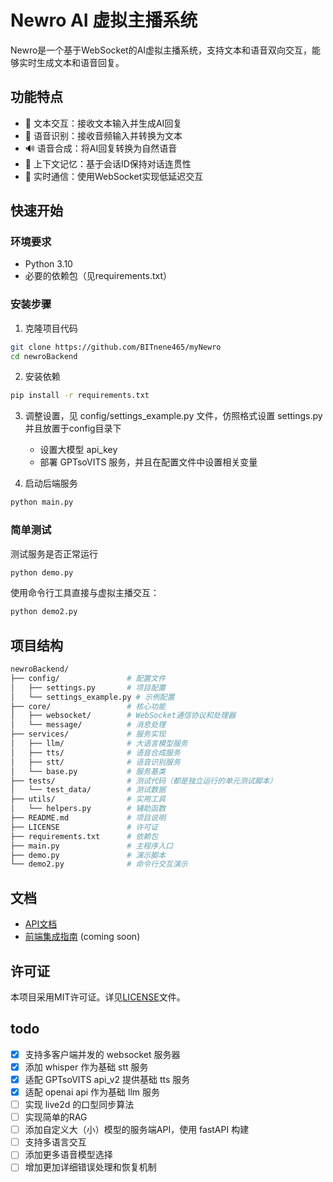 # Newro AI 虚拟主播系统

Newro是一个基于WebSocket的AI虚拟主播系统，支持文本和语音双向交互，能够实时生成文本和语音回复。

## 功能特点

- 💬 文本交互：接收文本输入并生成AI回复
- 🎤 语音识别：接收音频输入并转换为文本
- 🔊 语音合成：将AI回复转换为自然语音
- 🧠 上下文记忆：基于会话ID保持对话连贯性
- 🔄 实时通信：使用WebSocket实现低延迟交互

## 快速开始

### 环境要求

- Python 3.10
- 必要的依赖包（见requirements.txt）

### 安装步骤

1. 克隆项目代码
```bash
git clone https://github.com/BITnene465/myNewro
cd newroBackend
```

2. 安装依赖
```bash
pip install -r requirements.txt
```
3. 调整设置，见 config/settings_example.py 文件，仿照格式设置 settings.py 并且放置于config目录下
   - 设置大模型 api_key
   - 部署 GPTsoVITS 服务，并且在配置文件中设置相关变量

4. 启动后端服务
```bash
python main.py
```

### 简单测试
测试服务是否正常运行
```bash
python demo.py
```

使用命令行工具直接与虚拟主播交互：
```bash
python demo2.py
```

## 项目结构

```bash
newroBackend/
├── config/               # 配置文件
│   ├── settings.py       # 项目配置
│   └── settings_example.py # 示例配置
├── core/                 # 核心功能
│   ├── websocket/        # WebSocket通信协议和处理器
│   └── message/          # 消息处理
├── services/             # 服务实现
│   ├── llm/              # 大语言模型服务
│   ├── tts/              # 语音合成服务
│   ├── stt/              # 语音识别服务
│   └── base.py           # 服务基类
├── tests/                # 测试代码（都是独立运行的单元测试脚本）
│   └── test_data/        # 测试数据
├── utils/                # 实用工具
│   └── helpers.py        # 辅助函数
├── README.md             # 项目说明
├── LICENSE               # 许可证
├── requirements.txt      # 依赖包
├── main.py               # 主程序入口
├── demo.py               # 演示脚本
└── demo2.py              # 命令行交互演示
```

## 文档

- [API文档](API.md)
- [前端集成指南](FRONTEND_INTEGRATION.md) (coming soon)

## 许可证

本项目采用MIT许可证。详见[LICENSE](LICENSE)文件。


## todo
* [x] 支持多客户端并发的 websocket 服务器
* [x] 添加 whisper 作为基础 stt 服务 
* [x] 适配 GPTsoVITS api_v2 提供基础 tts 服务
* [x] 适配 openai api 作为基础 llm 服务
* [ ] 实现 live2d 的口型同步算法 
* [ ] 实现简单的RAG
* [ ] 添加自定义大（小）模型的服务端API，使用 fastAPI 构建
* [ ] 支持多语言交互
* [ ] 添加更多语音模型选择
* [ ] 增加更加详细错误处理和恢复机制
